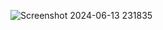 ![Screenshot 2024-06-13 231835](https://github.com/Kapiushon23/Msi-afterburner-profile/assets/171470353/b6814e6a-c6ee-49ba-a494-eafd62ece368)
